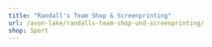 ```yaml
---
title: "Randall's Team Shop & Screenprinting"
url: /avon-lake/randalls-team-shop-und-screenprinting/
shop: Sport
---
```

